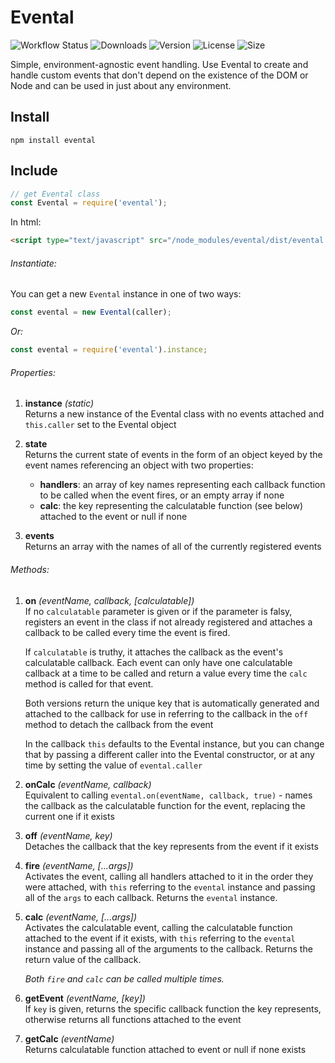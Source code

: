 # Evental

![Workflow Status](https://img.shields.io/github/workflow/status/smguggen/evental/Build?style=plastic)
![Downloads](https://img.shields.io/npm/dt/@srcer/events?style=plastic)
![Version](https://img.shields.io/npm/v/evental?style=plastic)
![License](https://img.shields.io/npm/l/evental?style=plastic)
![Size](https://img.shields.io/bundlephobia/min/evental?style=plastic)

Simple, environment-agnostic event handling. Use Evental to create and handle custom events that don't depend on the existence of the DOM or Node and can be used in just about any environment.

Install
-------
```console
npm install evental
```

Include
-------
```javascript
// get Evental class
const Evental = require('evental');
```
In html:
```html
<script type="text/javascript" src="/node_modules/evental/dist/evental.min.js"></script>
```

###### Instantiate:
You can get a new `Evental` instance in one of two ways:
```javascript
const evental = new Evental(caller);
```
*Or:*
```javascript
const evental = require('evental').instance;
```

###### Properties:
1. **instance** *(static)*  
   Returns a new instance of the Evental class with no events attached and `this.caller` set to the Evental object
   
2. **state**  
   Returns the current state of events in the form of an object keyed by the event names referencing an object with two properties:
   * **handlers**: an array of key names representing each callback function to be called when the event fires, or an empty array if none
   * **calc**: the key representing the calculatable function (see below) attached to the event or null if none
    
3. **events**  
   Returns an array with the names of all of the currently registered events
   
###### Methods:

1. **on** *(eventName, callback, [calculatable])*  
   If no `calculatable` parameter is given or if the parameter is falsy, registers an event in the class if not already registered and attaches a callback to be called every time the event is fired.
      
   If `calculatable` is truthy, it attaches the callback as the event's calculatable callback. Each event can only have one calculatable callback at a time to be called and return a value every time the `calc` method is called for that event.
   
   Both versions return the unique key that is automatically generated and attached to the callback for use in referring to the callback in the `off` method to detach the callback from the event
   
   In the callback `this` defaults to the Evental instance, but you can change that by passing a different caller into the Evental constructor, or at any time by setting the value of `evental.caller`

2. **onCalc** *(eventName, callback)*    
   Equivalent to calling `evental.on(eventName, callback, true)` - names the callback as the calculatable function for the event, replacing the current one if it exists
   
3. **off** *(eventName, key)*  
   Detaches the callback that the key represents from the event if it exists
   
4. **fire** *(eventName, [...args])*  
   Activates the event, calling all handlers attached to it in the order they were attached, with `this` referring to the `evental` instance and passing all of the `args` to each callback. Returns the `evental` instance.
   
5. **calc** *(eventName, [...args])*  
   Activates the calculatable event, calling the calculatable function attached to the event if it exists, with `this` referring to the `evental` instance and passing all of the arguments to the callback. Returns the return value of the callback.
   
   *Both `fire` and `calc` can be called multiple times.*
   
6. **getEvent** *(eventName, [key])*  
   If `key` is given, returns the specific callback function the key represents, otherwise returns all functions attached to the event
   
7. **getCalc** *(eventName)*  
   Returns calculatable function attached to event or null if none exists



